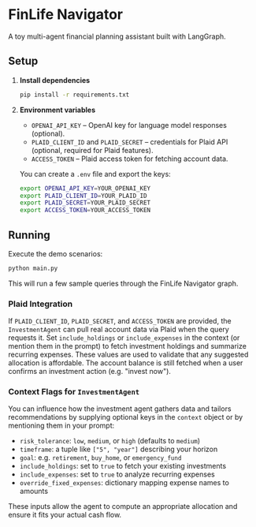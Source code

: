 # FinLife Navigator

A toy multi-agent financial planning assistant built with LangGraph.

## Setup

1. **Install dependencies**
   ```bash
   pip install -r requirements.txt
   ```

2. **Environment variables**
   - `OPENAI_API_KEY` – OpenAI key for language model responses (optional).
   - `PLAID_CLIENT_ID` and `PLAID_SECRET` – credentials for Plaid API (optional, required for Plaid features).
   - `ACCESS_TOKEN` – Plaid access token for fetching account data.

   You can create a `.env` file and export the keys:
   ```bash
   export OPENAI_API_KEY=YOUR_OPENAI_KEY
   export PLAID_CLIENT_ID=YOUR_PLAID_ID
   export PLAID_SECRET=YOUR_PLAID_SECRET
   export ACCESS_TOKEN=YOUR_ACCESS_TOKEN
   ```

## Running

Execute the demo scenarios:

```bash
python main.py
```

This will run a few sample queries through the FinLife Navigator graph.

### Plaid Integration

If `PLAID_CLIENT_ID`, `PLAID_SECRET`, and `ACCESS_TOKEN` are provided, the
`InvestmentAgent` can pull real account data via Plaid when the query requests it.
Set `include_holdings` or `include_expenses` in the context (or mention them in
the prompt) to fetch investment holdings and summarize recurring expenses. These
values are used to validate that any suggested allocation is affordable.
The account balance is still fetched when a user confirms an investment action
(e.g. "invest now").

### Context Flags for `InvestmentAgent`

You can influence how the investment agent gathers data and tailors
recommendations by supplying optional keys in the `context` object or by
mentioning them in your prompt:

- `risk_tolerance`: `low`, `medium`, or `high` (defaults to `medium`)
- `timeframe`: a tuple like `["5", "year"]` describing your horizon
- `goal`: e.g. `retirement`, `buy_home`, or `emergency_fund`
- `include_holdings`: set to `true` to fetch your existing investments
- `include_expenses`: set to `true` to analyze recurring expenses
- `override_fixed_expenses`: dictionary mapping expense names to amounts

These inputs allow the agent to compute an appropriate allocation and ensure it
fits your actual cash flow.
